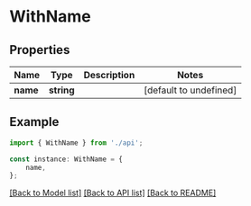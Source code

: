 # WithName


## Properties

Name | Type | Description | Notes
------------ | ------------- | ------------- | -------------
**name** | **string** |  | [default to undefined]

## Example

```typescript
import { WithName } from './api';

const instance: WithName = {
    name,
};
```

[[Back to Model list]](../README.md#documentation-for-models) [[Back to API list]](../README.md#documentation-for-api-endpoints) [[Back to README]](../README.md)
